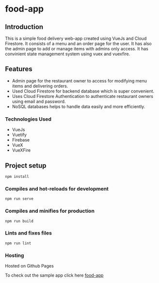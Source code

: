 # food-app

## Introduction

This is a simple food delivery web-app created using VueJs and Cloud Firestore. It consists of a menu and an order page for the user. It has also the admin page to add or manage items with admins only access. It has convinient state management system using vuex and vuexfire.

## Features

* Admin page for the restaurant owner to access for modifying menu items and delivering orders.
* Used Cloud Firestore for backend database which is super convenient.
* Uses Cloud Firestore Authentication to authenticate restaurant owners using email and password.
* NoSQL databases helps to handle data easily and more efficiently.
    
### Technologies Used

* VueJs
* Vuetify
* Firebase
* VueX
* VueXFire

## Project setup
```
npm install
```

### Compiles and hot-reloads for development
```
npm run serve
```

### Compiles and minifies for production
```
npm run build
```

### Lints and fixes files
```
npm run lint
```

### Hosting

Hosted on Github Pages

To check out the sample app click here [food-app](https://elite-debashis.github.io/food-app)
